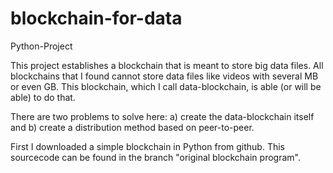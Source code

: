 # blockchain-for-data

Python-Project

This project establishes a blockchain that is meant to store big data files. All blockchains that I found cannot store data files like videos with several MB or even GB. This blockchain, which I call data-blockchain, is able (or will be able) to do that. 

There are two problems to solve here: a) create the data-blockchain itself and b) create a distribution method based on peer-to-peer.

First I downloaded a simple blockchain in Python from github. This sourcecode can be found in the branch "original blockchain program".


